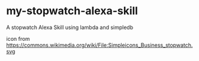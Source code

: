 # my-stopwatch-alexa-skill
A stopwatch Alexa Skill using lambda and simpledb

icon from https://commons.wikimedia.org/wiki/File:Simpleicons_Business_stopwatch.svg
